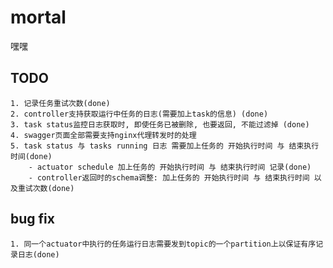 # mortal
嘿嘿

## TODO
    1. 记录任务重试次数(done)
    2. controller支持获取运行中任务的日志(需要加上task的信息) (done)
    3. task status监控日志获取时, 即使任务已被删除, 也要返回, 不能过滤掉 (done)
    4. swagger页面全部需要支持nginx代理转发时的处理
    5. task status 与 tasks running 日志 需要加上任务的 开始执行时间 与 结束执行时间(done)
        - actuator schedule 加上任务的 开始执行时间 与 结束执行时间 记录(done)
        - controller返回时的schema调整: 加上任务的 开始执行时间 与 结束执行时间 以及重试次数(done)

## bug fix
    1. 同一个actuator中执行的任务运行日志需要发到topic的一个partition上以保证有序记录日志(done)
